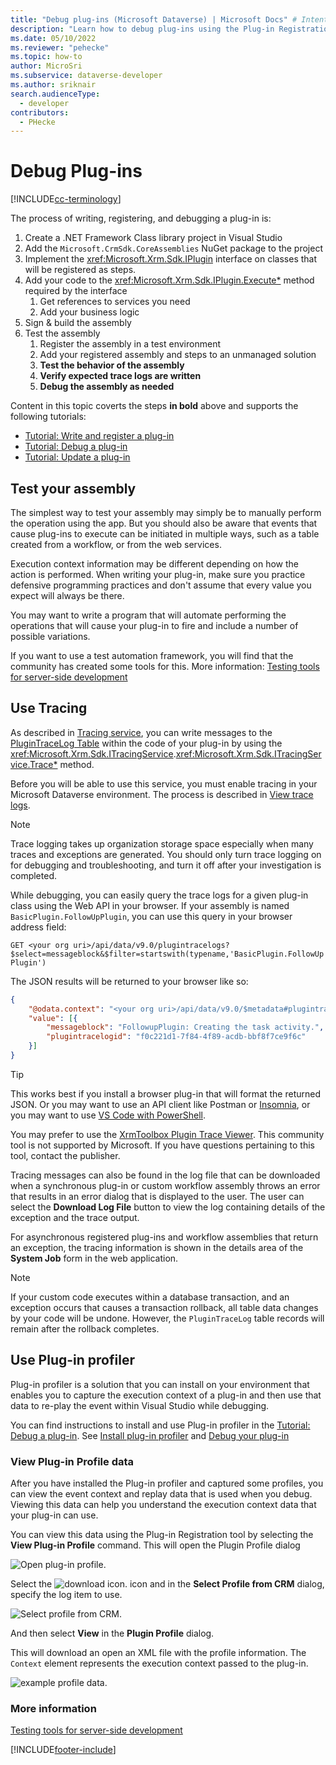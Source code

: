 ```yaml
---
title: "Debug plug-ins (Microsoft Dataverse) | Microsoft Docs" # Intent and product brand in a unique string of 43-59 chars including spaces
description: "Learn how to debug plug-ins using the Plug-in Registration tool." # 115-145 characters including spaces. This abstract displays in the search result.
ms.date: 05/10/2022
ms.reviewer: "pehecke"
ms.topic: how-to
author: MicroSri
ms.subservice: dataverse-developer
ms.author: sriknair
search.audienceType: 
  - developer
contributors:
  - PHecke
---
```

# Debug Plug-ins

[!INCLUDE[cc-terminology](includes/cc-terminology.md)]

The process of writing, registering, and debugging a plug-in is:

1. Create a .NET Framework Class library project in Visual Studio
1. Add the `Microsoft.CrmSdk.CoreAssemblies` NuGet package to the project
1. Implement the <xref:Microsoft.Xrm.Sdk.IPlugin> interface on classes that will be registered as steps.
1. Add your code to the <xref:Microsoft.Xrm.Sdk.IPlugin.Execute*> method required by the interface
    1. Get references to services you need
    1. Add your business logic
1. Sign & build the assembly
1. Test the assembly
    1. Register the assembly in a test environment
    1. Add your registered assembly and steps to an unmanaged solution
    1. **Test the behavior of the assembly**
    1. **Verify expected trace logs are written**
    1. **Debug the assembly as needed**

Content in this topic coverts the steps **in bold** above and supports the following tutorials:

- [Tutorial: Write and register a plug-in](tutorial-write-plug-in.md)
- [Tutorial: Debug a plug-in](tutorial-debug-plug-in.md)
- [Tutorial: Update a plug-in](tutorial-update-plug-in.md)

## Test your assembly

The simplest way to test your assembly may simply be to manually perform the operation using the app. But you should also be aware that events that cause plug-ins to execute can be initiated in multiple ways, such as a table created from a workflow, or from the web services.

Execution context information may be different depending on how the action is performed. When writing your plug-in, make sure you practice defensive programming practices and don't assume that every value you expect will always be there.

You may want to write a program that will automate performing the operations that will cause your plug-in to fire and include a number of possible variations.

If you want to use a test automation framework, you will find that the community has created some tools for this. More information: [Testing tools for server-side development](testing-tools-server.md)


## Use Tracing

As described in [Tracing service](write-plug-in.md#tracing-service), you can write messages to the [PluginTraceLog Table](reference/entities/plugintracelog.md) within the code of your plug-in by using the <xref:Microsoft.Xrm.Sdk.ITracingService>.<xref:Microsoft.Xrm.Sdk.ITracingService.Trace*> method.

Before you will be able to use this service, you must enable tracing in your Microsoft Dataverse environment. The process is described in  [View trace logs](tutorial-write-plug-in.md#view-trace-logs).

> [!NOTE]
> Trace logging takes up organization storage space especially when many traces and exceptions are generated. You should only turn trace logging on for debugging and troubleshooting, and turn it off after your investigation is completed.

While debugging, you can easily query the trace logs for a given plug-in class using the Web API in your browser. If your assembly is named `BasicPlugin.FollowUpPlugin`, you can use this query in your browser address field:

`GET <your org uri>/api/data/v9.0/plugintracelogs?$select=messageblock&$filter=startswith(typename,'BasicPlugin.FollowUpPlugin')`

The JSON results will be returned to your browser like so:


```json
{
    "@odata.context": "<your org uri>/api/data/v9.0/$metadata#plugintracelogs(messageblock)",
    "value": [{
        "messageblock": "FollowupPlugin: Creating the task activity.",
        "plugintracelogid": "f0c221d1-7f84-4f89-acdb-bbf8f7ce9f6c"
    }]
}
```

> [!TIP]
> This works best if you install a browser plug-in that will format the returned JSON. Or you may want to use an API client like Postman or [Insomnia](webapi/insomnia.md), or you may want to use [VS Code with PowerShell](webapi/quick-start-ps.md).
> 
> You may prefer to use the [XrmToolbox Plugin Trace Viewer](https://www.xrmtoolbox.com/plugins/Cinteros.XrmToolBox.PluginTraceViewer/). This community tool is not supported by Microsoft. If you have questions pertaining to this tool, contact the publisher.

Tracing messages can also be found in the log file that can be downloaded when a synchronous plug-in or custom workflow assembly throws an error that results in an error dialog that is displayed to the user. The user can select the **Download Log File** button to view the log containing details of the exception and the trace output.

For asynchronous registered plug-ins and workflow assemblies that return an exception, the tracing information is shown in the details area of the **System Job** form in the web application.

> [!NOTE]
> If your custom code executes within a database transaction, and an exception occurs that causes a transaction rollback, all table data changes by your code will be undone. However, the `PluginTraceLog` table records will remain after the rollback completes.

## Use Plug-in profiler

Plug-in profiler is a solution that you can install on your environment that enables you to capture the execution context of a plug-in and then use that data to re-play the event within Visual Studio while debugging.

You can find instructions to install and use Plug-in profiler in the [Tutorial: Debug a plug-in](tutorial-debug-plug-in.md). See [Install plug-in profiler](tutorial-debug-plug-in.md#install-plug-in-profiler) and [Debug your plug-in](tutorial-debug-plug-in.md#debug-your-plug-in)

### View Plug-in Profile data

After you have installed the Plug-in profiler and captured some profiles, you can view the event context and replay data that is used when you debug. Viewing this data can help you understand the execution context data that your plug-in can use.

You can view this data using the Plug-in Registration tool by selecting the **View Plug-in Profile** command. This will open the Plugin Profile dialog

![Open plug-in profile.](media/view-plug-in-profile.png)

Select the ![download icon.](media/prt-down-arrow-icon.png) icon and in the **Select Profile from CRM** dialog, specify the log item to use.

![Select profile from CRM.](media/prt-select-profile-from-crm.png)

And then select **View** in the **Plugin Profile** dialog.

This will download an open an XML file with the profile information. The `Context` element represents the execution context passed to the plug-in.

![example profile data.](media/prt-example-profile-data.png)

### More information

[Testing tools for server-side development](testing-tools-server.md)


[!INCLUDE[footer-include](../../includes/footer-banner.md)]
